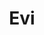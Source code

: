 ---
inProgress: false
title: Evi
img: '../../public/evi-logo.png'
img_alt: evi
link: https://evi.com
tags: ['NextJS', 'NodeJS', 'Material UI', 'eDiscovery']
---